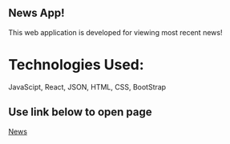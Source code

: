 ## News App!

This web application is developed for viewing most recent news! 
# Technologies Used:

JavaScipt, React, JSON, HTML, CSS, BootStrap

## Use link below to open page

<a href="https://amir9499-99.github.io/news-feed/">News</a>